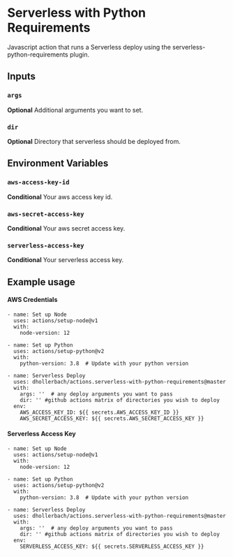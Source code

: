# Serverless with Python Requirements

Javascript action that runs a Serverless deploy using the serverless-python-requirements plugin.

## Inputs

### `args`

**Optional** Additional arguments you want to set.

### `dir`

**Optional** Directory that serverless should be deployed from.

## Environment Variables

### `aws-access-key-id`

**Conditional** Your aws access key id.

### `aws-secret-access-key`

**Conditional** Your aws secret access key.

### `serverless-access-key`

**Conditional** Your serverless access key.

## Example usage

#### AWS Credentials
```
- name: Set up Node
  uses: actions/setup-node@v1
  with:
    node-version: 12

- name: Set up Python
  uses: actions/setup-python@v2
  with:
    python-version: 3.8  # Update with your python version

- name: Serverless Deploy
  uses: dhollerbach/actions.serverless-with-python-requirements@master
  with:
    args: ''  # any deploy arguments you want to pass
    dir: '' #github actions matrix of directories you wish to deploy
  env:
    AWS_ACCESS_KEY_ID: ${{ secrets.AWS_ACCESS_KEY_ID }}
    AWS_SECRET_ACCESS_KEY: ${{ secrets.AWS_SECRET_ACCESS_KEY }}
```
#### Serverless Access Key
```
- name: Set up Node
  uses: actions/setup-node@v1
  with:
    node-version: 12

- name: Set up Python
  uses: actions/setup-python@v2
  with:
    python-version: 3.8  # Update with your python version

- name: Serverless Deploy
  uses: dhollerbach/actions.serverless-with-python-requirements@master
  with:
    args: ''  # any deploy arguments you want to pass
    dir: '' #github actions matrix of directories you wish to deploy
  env:
    SERVERLESS_ACCESS_KEY: ${{ secrets.SERVERLESS_ACCESS_KEY }}
```
